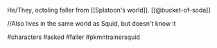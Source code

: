 He/They, octoling faller from [[Splatoon's world]]. [[@bucket-of-soda]]

//Also lives in the same world as Squid, but doesn't know it

#characters #asked #faller #pkmntrainersquid